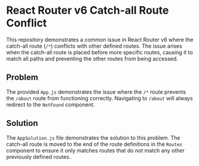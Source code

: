 # React Router v6 Catch-all Route Conflict

This repository demonstrates a common issue in React Router v6 where the catch-all route (`/*`) conflicts with other defined routes. The issue arises when the catch-all route is placed before more specific routes, causing it to match all paths and preventing the other routes from being accessed.

## Problem

The provided `App.js` demonstrates the issue where the `/*` route prevents the `/about` route from functioning correctly.  Navigating to `/about` will always redirect to the `NotFound` component.

## Solution

The `AppSolution.js` file demonstrates the solution to this problem. The catch-all route is moved to the end of the route definitions in the `Routes` component to ensure it only matches routes that do not match any other previously defined routes.